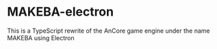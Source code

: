 # MAKEBA-electron

This is a TypeScript rewrite of the AnCore game engine under the name MAKEBA using Electron 
